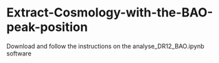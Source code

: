 # Extract-Cosmology-with-the-BAO-peak-position

Download and follow the instructions on the analyse_DR12_BAO.ipynb software
